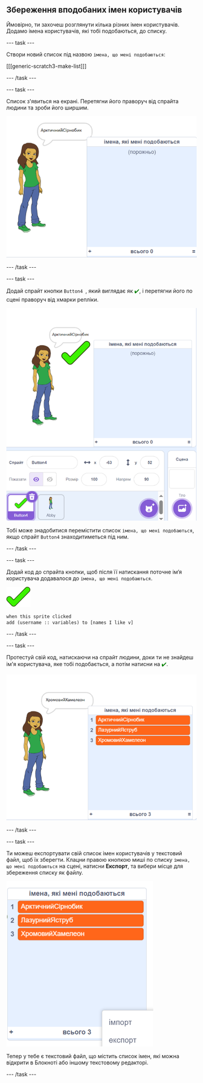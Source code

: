 ## Збереження вподобаних імен користувачів

Ймовірно, ти захочеш розглянути кілька різних імен користувачів. Додамо імена користувачів, які тобі подобаються, до списку.

\--- task \---

Створи новий список під назвою `імена, що мені подобаються`:

[[[generic-scratch3-make-list]]]

\--- /task \---

\--- task \---

Список з'явиться на екрані. Перетягни його праворуч від спрайта людини та зроби його ширшим.

![список імен, які мені подобаються, з функцією зміни розміру, розташований та виділений в нижньому лівому куті](images/usernames-like-stage.png)

\--- /task \---

\--- task \---

Додай спрайт кнопки `Button4 `, який виглядає як <span style="color: green;">✔️</span>, і перетягни його по сцені праворуч від хмарки репліки.

![спрайт із зеленою галочкою на сцені біля списку імен, що мені подобаються](images/usernames-tick.png)

Тобі може знадобитися перемістити список `імена, що мені подобаються`, якщо спрайт `Button4` знаходитиметься під ним.

\--- /task \---

\--- task \---

Додай код до спрайта кнопки, щоб після її натискання поточне ім’я користувача додавалося до `імена, що мені подобаються`.

![спрайт кнопки](images/button-sprite.png)

```blocks3
when this sprite clicked
add (username :: variables) to [names I like v]
```

\--- /task \---

\--- task \---

Протестуй свій код, натискаючи на спрайт людини, доки ти не знайдеш ім'я користувача, яке тобі подобається, а потім натисни на <span style="color: green;">✔️</span>.

![заповнений список імен, що мені подобаються](images/usernames-like-list.png)

\--- /task \---

\--- task \---

Ти можеш експортувати свій список імен користувачів у текстовий файл, щоб їх зберегти. Клацни правою кнопкою миші по списку `імена, що мені подобаються` на сцені, натисни **Експорт**, та вибери місце для збереження списку як файлу.

![меню-список з виділеною функцією експорту](images/usernames-export.png)

Тепер у тебе є текстовий файл, що містить список імен, які можна відкрити в Блокноті або іншому текстовому редакторі.

\--- /task \---